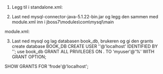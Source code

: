 1) Legg til i standalone.xml:

<drivers>
    <driver name="mysql" module="com.mysql"/>
</drivers>

2) Last ned mysql-connector-java-5.1.22-bin.jar og legg den sammen med module.xml
inn i jboss7\modules\com\mysql\main

module.xml:

<?xml version="1.0" encoding="UTF-8"?>

<module xmlns="urn:jboss:module:1.0" name="com.mysql">
  <resources>
    <resource-root path="mysql-connector-java-5.1.22-bin.jar"/>
  </resources>
  <dependencies>
    <module name="javax.api"/>
  </dependencies>
</module>

3) Last ned mysql og lag databasen book_db, brukeren <username> og gi den grants
create database BOOK_DB
CREATE USER '<username>'@'localhost' IDENTIFIED BY '<password>';
use book_db
GRANT ALL PRIVILEGES ON *.* TO 'myuser'@'%' WITH GRANT OPTION;

SHOW GRANTS FOR 'frode'@'localhost';
